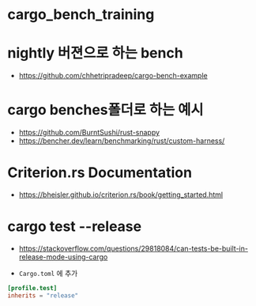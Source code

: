 # cargo_bench_training

# nightly 버젼으로 하는 bench
- https://github.com/chhetripradeep/cargo-bench-example


# cargo benches폴더로 하는 예시
- https://github.com/BurntSushi/rust-snappy
- https://bencher.dev/learn/benchmarking/rust/custom-harness/

# Criterion.rs Documentation
- https://bheisler.github.io/criterion.rs/book/getting_started.html

# cargo test --release
- https://stackoverflow.com/questions/29818084/can-tests-be-built-in-release-mode-using-cargo

- `Cargo.toml` 에 추가

```toml
[profile.test]
inherits = "release"
```

